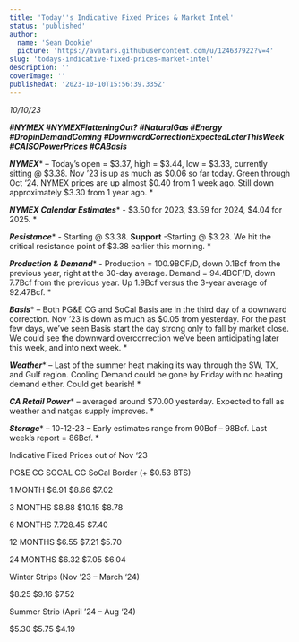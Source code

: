 ```yaml
---
title: 'Today''s Indicative Fixed Prices & Market Intel'
status: 'published'
author:
  name: 'Sean Dookie'
  picture: 'https://avatars.githubusercontent.com/u/124637922?v=4'
slug: 'todays-indicative-fixed-prices-market-intel'
description: ''
coverImage: ''
publishedAt: '2023-10-10T15:56:39.335Z'
---
```


*10/10/23*

***\#NYMEX #NYMEXFlatteningOut? #NaturalGas #Energy #DropinDemandComing #DownwardCorrectionExpectedLaterThisWeek #CAISOPowerPrices #CABasis***

***NYMEX**** – Today’s open = $3.37, high = $3.44, low = $3.33, currently sitting @ $3.38. Nov ’23 is up as much as $0.06 so far today. Green through Oct ‘24. NYMEX prices are up almost $0.40 from 1 week ago. Still down approximately $3.30 from 1 year ago. *

***NYMEX Calendar Estimates**** \- $3.50 for 2023, $3.59 for 2024, $4.04 for 2025. *

***Resistance**** \- Starting @ $3.38. ****Support**** \-Starting @ $3.28. We hit the critical resistance point of $3.38 earlier this morning. *

***Production & Demand**** \- Production = 100.9BCF/D, down 0.1Bcf from the previous year, right at the 30-day average. Demand = 94.4BCF/D, down 7.7Bcf from the previous year. Up 1.9Bcf versus the 3-year average of 92.47Bcf. *

***Basis**** – Both PG&E CG and SoCal Basis are in the third day of a downward correction. Nov ’23 is down as much as $0.05 from yesterday. For the past few days, we’ve seen Basis start the day strong only to fall by market close. We could see the downward overcorrection we’ve been anticipating later this week, and into next week. *

***Weather**** – Last of the summer heat making its way through the SW, TX, and Gulf region. Cooling Demand could be gone by Friday with no heating demand either. Could get bearish! *

***CA Retail Power**** – averaged around $70.00 yesterday. Expected to fall as weather and natgas supply improves. *

***Storage**** – 10-12-23 – Early estimates range from 90Bcf – 98Bcf. Last week’s report = 86Bcf. *

Indicative Fixed Prices out of Nov ‘23

PG&E CG SOCAL CG SoCal Border (+ $0.53 BTS)

1 MONTH $6.91 $8.66 $7.02

3 MONTHS $8.88 $10.15 $8.78

6 MONTHS $7.72 $8.45 $7.40

12 MONTHS $6.55 $7.21 $5.70

24 MONTHS $6.32 $7.05 $6.04

Winter Strips (Nov ’23 – March ‘24)

$8.25 $9.16 $7.52

Summer Strip (April ’24 – Aug ‘24)

$5.30 $5.75 $4.19

